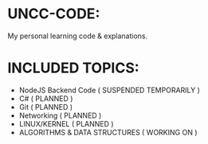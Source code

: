 # UNCC-CODE:
My personal learning code & explanations.

# INCLUDED TOPICS:
* NodeJS Backend Code   ( SUSPENDED TEMPORARILY )
* C#                    ( PLANNED )
* Git                   ( PLANNED )
* Networking            ( PLANNED )
* LINUX/KERNEL          ( PLANNED )
* ALGORITHMS & DATA STRUCTURES ( WORKING ON )
